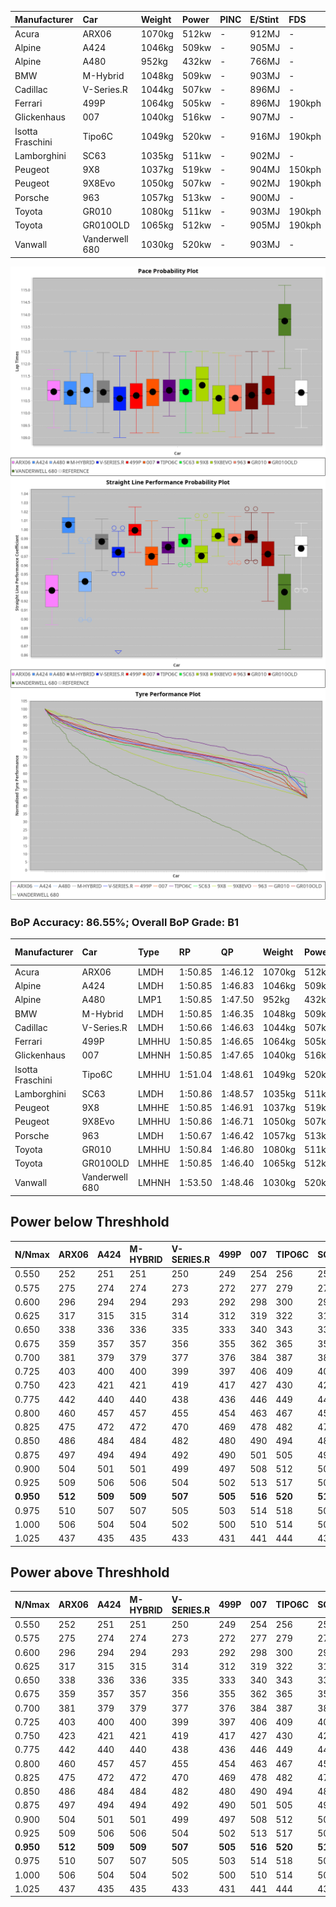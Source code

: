 | Manufacturer     | Car            | Weight | Power | PINC    | E/Stint | FDS     |
|:-|:-|:-|:-|:-|:-|:-|
| Acura            | ARX06          | 1070kg | 512kw |    -    | 912MJ   |    -    |
| Alpine           | A424           | 1046kg | 509kw |    -    | 905MJ   |    -    |
| Alpine           | A480           | 952kg  | 432kw |    -    | 766MJ   |    -    |
| BMW              | M-Hybrid       | 1048kg | 509kw |    -    | 903MJ   |    -    |
| Cadillac         | V-Series.R     | 1044kg | 507kw |    -    | 896MJ   |    -    |
| Ferrari          | 499P           | 1064kg | 505kw |    -    | 896MJ   | 190kph  |
| Glickenhaus      | 007            | 1040kg | 516kw |    -    | 907MJ   |    -    |
| Isotta Fraschini | Tipo6C         | 1049kg | 520kw |    -    | 916MJ   | 190kph  |
| Lamborghini      | SC63           | 1035kg | 511kw |    -    | 902MJ   |    -    |
| Peugeot          | 9X8            | 1037kg | 519kw |    -    | 904MJ   | 150kph  |
| Peugeot          | 9X8Evo         | 1050kg | 507kw |    -    | 902MJ   | 190kph  |
| Porsche          | 963            | 1057kg | 513kw |    -    | 900MJ   |    -    |
| Toyota           | GR010          | 1080kg | 511kw |    -    | 903MJ   | 190kph  |
| Toyota           | GR010OLD       | 1065kg | 512kw |    -    | 905MJ   | 190kph  |
| Vanwall          | Vanderwell 680 | 1030kg | 520kw |    -    | 903MJ   |    -    |

![PACECHART](./IMG/ACOMETHOD.png)
![STRAIGHTLINEPERFORMANCECHART](./IMG/ACOMETHOD_sp.png)
![TYREPERFORMANCECHART](./IMG/ACOMETHOD_tw.png)

### BoP Accuracy: 86.55%; Overall BoP Grade: B1
| Manufacturer     | Car            | Type  | RP      | QP      | Weight | Power¹ | Threshhold | PINC    | Power² | E/Stint | AVG Vmax  | FDS     | RDLC | L/Stint | BOP-Grade | Model Accuracy | Model Points | Match%  | SimDiff |
|:-|:-|:-|:-|:-|:-|:-|:-|:-|:-|:-|:-|:-|:-|:-|:-|:-|:-|:-|:-|
| Acura            | ARX06          | LMDH  | 1:50.85 | 1:46.12 | 1070kg | 512kw  | 210.0kph   |    -    | 512kw  |  912MJ  | 279.82kph |    -    | 1.00 | 33      | +D1       | 100.00%        | 995          | 68.83%  | #       |
| Alpine           | A424           | LMDH  | 1:50.85 | 1:46.83 | 1046kg | 509kw  | 210.0kph   |    -    | 509kw  |  905MJ  | 291.53kph |    -    | 1.01 | 33      | ~A1       | 86.43%         | 618          | 95.63%  | #       |
| Alpine           | A480           | LMP1  | 1:50.85 | 1:47.50 |  952kg | 432kw  | 210.0kph   |    -    | 432kw  |  766MJ  | 280.22kph |    -    | 0.98 | 31      | ~A1       | 68.63%         | 967          | 100.00% | #       |
| BMW              | M-Hybrid       | LMDH  | 1:50.85 | 1:46.35 | 1048kg | 509kw  | 210.0kph   |    -    | 509kw  |  903MJ  | 288.65kph |    -    | 1.01 | 33      | +A2       | 93.77%         | 1672         | 90.03%  | #       |
| Cadillac         | V-Series.R     | LMDH  | 1:50.66 | 1:46.63 | 1044kg | 507kw  | 210.0kph   |    -    | 507kw  |  896MJ  | 285.80kph |    -    | 1.02 | 33      | -A2       | 83.12%         | 1921         | 92.59%  | #       |
| Ferrari          | 499P           | LMHHU | 1:50.85 | 1:46.65 | 1064kg | 505kw  | 210.0kph   |    -    | 505kw  |  896MJ  | 289.07kph | 190kph  | 1.03 | 33      | ~A1       | 69.49%         | 1950         | 100.00% | #       |
| Glickenhaus      | 007            | LMHNH | 1:50.85 | 1:47.65 | 1040kg | 516kw  | 210.0kph   |    -    | 516kw  |  907MJ  | 287.37kph |    -    | 0.95 | 33      | ~A1       | 89.50%         | 1518         | 98.95%  | #       |
| Isotta Fraschini | Tipo6C         | LMHHU | 1:51.04 | 1:48.61 | 1049kg | 520kw  | 210.0kph   |    -    | 520kw  |  916MJ  | 288.85kph | 190kph  | 1.05 | 33      | +C2       | 73.56%         | 64           | 73.37%  | #       |
| Lamborghini      | SC63           | LMDH  | 1:50.86 | 1:48.57 | 1035kg | 511kw  | 210.0kph   |    -    | 511kw  |  902MJ  | 289.42kph |    -    | 1.05 | 33      | +A2       | 95.82%         | 459          | 93.80%  | #       |
| Peugeot          | 9X8            | LMHHE | 1:50.85 | 1:46.91 | 1037kg | 519kw  | 210.0kph   |    -    | 519kw  |  904MJ  | 287.32kph | 150kph  | 1.03 | 33      | ~A1       | 88.75%         | 2383         | 99.40%  | #       |
| Peugeot          | 9X8Evo         | LMHHU | 1:50.86 | 1:46.71 | 1050kg | 507kw  | 210.0kph   |    -    | 507kw  |  902MJ  | 289.32kph | 190kph  | 1.01 | 33      | ~A1       | 66.97%         | 221          | 100.00% | #       |
| Porsche          | 963            | LMDH  | 1:50.67 | 1:46.42 | 1057kg | 513kw  | 210.0kph   |    -    | 513kw  |  900MJ  | 288.54kph |    -    | 1.00 | 33      | -A2       | 81.02%         | 5243         | 94.47%  | #       |
| Toyota           | GR010          | LMHHU | 1:50.84 | 1:46.80 | 1080kg | 511kw  | 210.0kph   |    -    | 511kw  |  903MJ  | 287.55kph | 190kph  | 1.00 | 33      | ~A1       | 73.70%         | 2701         | 100.00% | #       |
| Toyota           | GR010OLD       | LMHHE | 1:50.85 | 1:46.40 | 1065kg | 512kw  | 210.0kph   |    -    | 512kw  |  905MJ  | 286.05kph | 190kph  | 1.03 | 33      | -A2       | 99.03%         | 1536         | 94.06%  | #       |
| Vanwall          | Vanderwell 680 | LMHNH | 1:53.50 | 1:48.46 | 1030kg | 520kw  | 210.0kph   |    -    | 520kw  |  903MJ  | 282.28kph |    -    | 1.02 | 33      | +Ω2       | 97.01%         | 649          | -2.92%  | #       |

## Power below Threshhold
| N/Nmax    | ARX06   | A424    | M-HYBRID | V-SERIES.R | 499P    | 007     | TIPO6C  | SC63    | 9X8     | 9X8EVO  | 963     | GR010   | GR010OLD | VANDERWELL 680 | ​     | RPM      | A480    |
|:-|:-|:-|:-|:-|:-|:-|:-|:-|:-|:-|:-|:-|:-|:-|:-|:-|:-|
|  0.550    |  252    |  251    |  251     |  250       |  249    |  254    |  256    |  252    |  256    |  250    |  253    |  252    |  252     |  256           |  ​    |   --     |   -     |
|  0.575    |  275    |  274    |  274     |  273       |  272    |  277    |  279    |  275    |  279    |  273    |  276    |  275    |  275     |  279           |  ​    |   --     |   -     |
|  0.600    |  296    |  294    |  294     |  293       |  292    |  298    |  300    |  295    |  299    |  293    |  296    |  295    |  296     |  300           |  ​    |   --     |   -     |
|  0.625    |  317    |  315    |  315     |  314       |  312    |  319    |  322    |  316    |  321    |  314    |  317    |  316    |  317     |  322           |  ​    |   --     |   -     |
|  0.650    |  338    |  336    |  336     |  335       |  333    |  340    |  343    |  337    |  342    |  335    |  338    |  337    |  338     |  343           |  ​    |   --     |   -     |
|  0.675    |  359    |  357    |  357     |  356       |  355    |  362    |  365    |  359    |  364    |  356    |  360    |  359    |  359     |  365           |  ​    |   --     |   -     |
|  0.700    |  381    |  379    |  379     |  377       |  376    |  384    |  387    |  380    |  386    |  377    |  382    |  380    |  381     |  387           |  ​    |   --     |   -     |
|  0.725    |  403    |  400    |  400     |  399       |  397    |  406    |  409    |  402    |  408    |  399    |  403    |  402    |  403     |  409           |  ​    |   --     |   -     |
|  0.750    |  423    |  421    |  421     |  419       |  417    |  427    |  430    |  422    |  429    |  419    |  424    |  422    |  423     |  430           |  ​    |   --     |   -     |
|  0.775    |  442    |  440    |  440     |  438       |  436    |  446    |  449    |  441    |  448    |  438    |  443    |  441    |  442     |  449           |  ​    |  5000    |  254    |
|  0.800    |  460    |  457    |  457     |  455       |  454    |  463    |  467    |  459    |  466    |  455    |  461    |  459    |  460     |  467           |  ​    |  5500    |  300    |
|  0.825    |  475    |  472    |  472     |  470       |  469    |  478    |  482    |  474    |  481    |  470    |  476    |  474    |  475     |  482           |  ​    |  6000    |  335    |
|  0.850    |  486    |  484    |  484     |  482       |  480    |  490    |  494    |  485    |  493    |  482    |  487    |  485    |  486     |  494           |  ​    |  6500    |  378    |
|  0.875    |  497    |  494    |  494     |  492       |  490    |  501    |  505    |  496    |  504    |  492    |  498    |  496    |  497     |  505           |  ​    |  7000    |  422    |
|  0.900    |  504    |  501    |  501     |  499       |  497    |  508    |  512    |  503    |  511    |  499    |  505    |  503    |  504     |  512           |  ​    |  7500    |  433    |
|  0.925    |  509    |  506    |  506     |  504       |  502    |  513    |  517    |  508    |  516    |  504    |  510    |  508    |  509     |  517           |  ​    |  8000    |  429    |
| **0.950** | **512** | **509** | **509**  | **507**    | **505** | **516** | **520** | **511** | **519** | **507** | **513** | **511** | **512**  | **520**        | **​** | **8500** | **432** |
|  0.975    |  510    |  507    |  507     |  505       |  503    |  514    |  518    |  509    |  517    |  505    |  511    |  509    |  510     |  518           |  ​    |  9000    |  216    |
|  1.000    |  506    |  504    |  504     |  502       |  500    |  510    |  514    |  505    |  513    |  502    |  507    |  505    |  506     |  514           |  ​    |   --     |   -     |
|  1.025    |  437    |  435    |  435     |  433       |  431    |  441    |  444    |  436    |  443    |  433    |  438    |  436    |  437     |  444           |  ​    |   --     |   -     |

## Power above Threshhold
| N/Nmax    | ARX06   | A424    | M-HYBRID | V-SERIES.R | 499P    | 007     | TIPO6C  | SC63    | 9X8     | 9X8EVO  | 963     | GR010   | GR010OLD | VANDERWELL 680 | ​     | RPM      | A480    |
|:-|:-|:-|:-|:-|:-|:-|:-|:-|:-|:-|:-|:-|:-|:-|:-|:-|:-|
|  0.550    |  252    |  251    |  251     |  250       |  249    |  254    |  256    |  252    |  256    |  250    |  253    |  252    |  252     |  256           |  ​    |   --     |   -     |
|  0.575    |  275    |  274    |  274     |  273       |  272    |  277    |  279    |  275    |  279    |  273    |  276    |  275    |  275     |  279           |  ​    |   --     |   -     |
|  0.600    |  296    |  294    |  294     |  293       |  292    |  298    |  300    |  295    |  299    |  293    |  296    |  295    |  296     |  300           |  ​    |   --     |   -     |
|  0.625    |  317    |  315    |  315     |  314       |  312    |  319    |  322    |  316    |  321    |  314    |  317    |  316    |  317     |  322           |  ​    |   --     |   -     |
|  0.650    |  338    |  336    |  336     |  335       |  333    |  340    |  343    |  337    |  342    |  335    |  338    |  337    |  338     |  343           |  ​    |   --     |   -     |
|  0.675    |  359    |  357    |  357     |  356       |  355    |  362    |  365    |  359    |  364    |  356    |  360    |  359    |  359     |  365           |  ​    |   --     |   -     |
|  0.700    |  381    |  379    |  379     |  377       |  376    |  384    |  387    |  380    |  386    |  377    |  382    |  380    |  381     |  387           |  ​    |   --     |   -     |
|  0.725    |  403    |  400    |  400     |  399       |  397    |  406    |  409    |  402    |  408    |  399    |  403    |  402    |  403     |  409           |  ​    |   --     |   -     |
|  0.750    |  423    |  421    |  421     |  419       |  417    |  427    |  430    |  422    |  429    |  419    |  424    |  422    |  423     |  430           |  ​    |   --     |   -     |
|  0.775    |  442    |  440    |  440     |  438       |  436    |  446    |  449    |  441    |  448    |  438    |  443    |  441    |  442     |  449           |  ​    |  5000    |  254    |
|  0.800    |  460    |  457    |  457     |  455       |  454    |  463    |  467    |  459    |  466    |  455    |  461    |  459    |  460     |  467           |  ​    |  5500    |  300    |
|  0.825    |  475    |  472    |  472     |  470       |  469    |  478    |  482    |  474    |  481    |  470    |  476    |  474    |  475     |  482           |  ​    |  6000    |  335    |
|  0.850    |  486    |  484    |  484     |  482       |  480    |  490    |  494    |  485    |  493    |  482    |  487    |  485    |  486     |  494           |  ​    |  6500    |  378    |
|  0.875    |  497    |  494    |  494     |  492       |  490    |  501    |  505    |  496    |  504    |  492    |  498    |  496    |  497     |  505           |  ​    |  7000    |  422    |
|  0.900    |  504    |  501    |  501     |  499       |  497    |  508    |  512    |  503    |  511    |  499    |  505    |  503    |  504     |  512           |  ​    |  7500    |  433    |
|  0.925    |  509    |  506    |  506     |  504       |  502    |  513    |  517    |  508    |  516    |  504    |  510    |  508    |  509     |  517           |  ​    |  8000    |  429    |
| **0.950** | **512** | **509** | **509**  | **507**    | **505** | **516** | **520** | **511** | **519** | **507** | **513** | **511** | **512**  | **520**        | **​** | **8500** | **432** |
|  0.975    |  510    |  507    |  507     |  505       |  503    |  514    |  518    |  509    |  517    |  505    |  511    |  509    |  510     |  518           |  ​    |  9000    |  216    |
|  1.000    |  506    |  504    |  504     |  502       |  500    |  510    |  514    |  505    |  513    |  502    |  507    |  505    |  506     |  514           |  ​    |   --     |   -     |
|  1.025    |  437    |  435    |  435     |  433       |  431    |  441    |  444    |  436    |  443    |  433    |  438    |  436    |  437     |  444           |  ​    |   --     |   -     |
